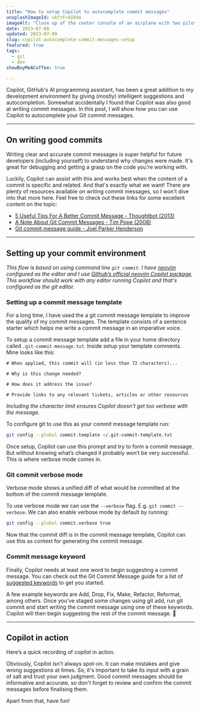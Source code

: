 ```yaml
---
title: "How to setup Copilot to autocomplete commit messages"
unsplashImageId: vkfrFrAIO4o
imageAlt: "Close up of the center console of an airplane with two pilots sitting each side."
date: 2023-07-08
updated: 2023-07-09
slug: copilot-autocomplete-commit-messages-setup
featured: true
tags:
  - git
  - dev
showBuyMeACoffee: true

---
```


Copilot, GitHub's AI programming assistant, has been a great addition to my development environment by giving (mostly) intelligent suggestions and autocompletion. Somewhat accidentally I found that Copilot was also good at writing commit messages. In this post, I will show how you can use Copilot to autocomplete your Git commit messages. 

<!-- excerpt -->


--- 

## On writing good commits

Writing clear and accurate commit messages is super helpful for future developers (including yourself) to understand why changes were made. It's great for debugging and getting a grasp on the code you're working with.

Luckily, Copilot can assist with this and works best when the content of a commit is specific and related. And that's exactly what we want! There are plenty of resources available on writing commit messages, so I won't dive into that more here. Feel free to check out these links for some excellent content on the topic:

* [5 Useful Tips For A Better Commit Message - Thoughtbot (2013)](https://thoughtbot.com/blog/5-useful-tips-for-a-better-commit-message)
* [A Note About Git Commit Messages - Tim Pope (2008)](https://tbaggery.com/2008/04/19/a-note-about-git-commit-messages.html) 
* [Git commit message guide - Joel Parker Henderson](https://github.com/joelparkerhenderson/git-commit-message)

--- 

## Setting up your commit environment

<aside class="card">
  <em>
    This flow is based on using command line <code>git commit</code>. I have <a href="https://neovim.io">neovim</a> configured as the editor and I use <a href="https://github.com/github/copilot.vim">Github’s official neovim Copilot package</a>. This workflow should work with any editor running Copilot and that's configured as the git editor.
  </em>
</aside>

### Setting up a commit message template

For a long time, I have used the a git commit message template to improve the quality of my commit messages. The template consists of a sentence starter which helps me write a commit message in an imperative voice.

To setup a commit message template add a file in your home directory called `.git-commit-message.txt`. Inside setup your template comments. Mine looks like this:


```gitcommit
# When applied, this commit will (in less than 72 characters)...

# Why is this change needed?

# How does it address the issue?

# Provide links to any relevant tickets, articles or other resources
```

_Including the character limit ensures Copilot doesn’t get too verbose with the message._

To configure git to use this as your commit message template run:

```sh
git config --global commit.template ~/.git-commit-template.txt
```

Once setup, Copilot can use this prompt and try to form a commit message. But without knowing what’s changed it probably won’t be very successful. This is where verbose mode comes in. 

### Git commit verbose mode

Verbose mode shows a unified diff of what would be committed at the bottom of the commit message template.

To use verbose mode we can use the `--verbose` flag. E.g. `git commit --verbose`. We can also enable verbose mode by default by running:

```sh
git config --global commit.verbose true
```

Now that the commit diff is in the commit message template, Copilot can use this as context for generating the commit message. 

### Commit message keyword

Finally, Copilot needs at least one word to begin suggesting a commit message. You can check out the Git Commit Message guide for a list of [suggested keywords](https://github.com/joelparkerhenderson/git-commit-message#summary-keywords) to get you started.

A few example keywords are Add, Drop, Fix, Make, Refactor, Reformat, among others. Once you've staged some changes using git add, run git commit and start writing the commit message using one of these keywords. Copilot will then begin suggesting the rest of the commit message. 🚀

--- 

## Copilot in action

Here’s a quick recording of copilot in action.

<script async id="asciicast-tvFG35UnF0pISTpgn247JyqaP" src="https://asciinema.org/a/tvFG35UnF0pISTpgn247JyqaP.js"></script>

Obviously, Copilot isn't always spot-on. It can make mistakes and give wrong suggestions at times. So, it's important to take its input with a grain of salt and trust your own judgment. Good commit messages should be informative and accurate, so don't forget to review and confirm the commit messages before finalising them.

Apart from that, have fun!
